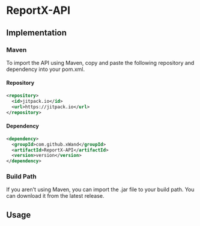 # ReportX-API

## Implementation
### Maven
To import the API using Maven, copy and paste the following repository and dependency into your pom.xml.
#### Repository
```xml
<repository>
  <id>jitpack.io</id>
  <url>https://jitpack.io</url>
</repository>
```
#### Dependency
```xml
<dependency>
  <groupId>com.github.xWand</groupId>
  <artifactId>ReportX-API</artifactId>
  <version>version</version>
</dependency>
```

### Build Path
If you aren't using Maven, you can import the .jar file to your build path. You can download it from the latest release.

## Usage
